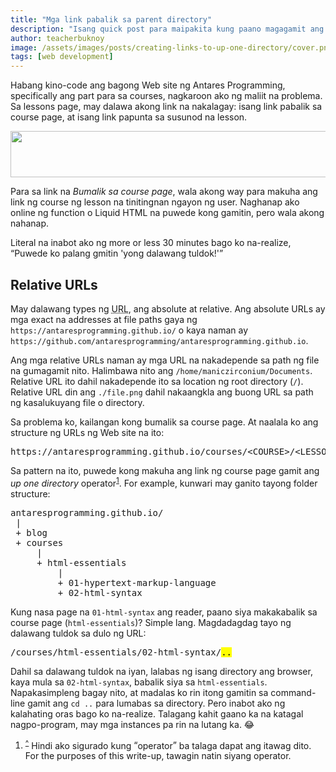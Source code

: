 ```yaml
---
title: "Mga link pabalik sa parent directory"
description: "Isang quick post para maipakita kung paano magagamit ang '..' sa mga anchor tags."
author: teacherbuknoy
image: /assets/images/posts/creating-links-to-up-one-directory/cover.png
tags: [web development]
---
```


Habang kino-code ang bagong Web site ng Antares Programming, specifically ang part para sa courses, nagkaroon ako ng maliit na problema. Sa lessons page, may dalawa akong link na nakalagay: isang link pabalik sa course page, at isang link papunta sa susunod na lesson.

<img class="img--borderize" src="/assets/images/posts/creating-links-to-up-one-directory/01.png" height="74" width="709" />

Para sa link na <i>Bumalik sa course page</i>, wala akong way para makuha ang link ng course ng lesson na tinitingnan ngayon ng user. Naghanap ako online ng function o Liquid HTML na puwede kong gamitin, pero wala akong nahanap.

Literal na inabot ako ng more or less 30 minutes bago ko na-realize, <q>Puwede ko palang gmitin 'yong dalawang tuldok!'</q>

## Relative URLs

May dalawang types ng <abbr title="Uniform Resource Locator">URL</abbr>, ang absolute at relative. Ang absolute URLs ay mga exact na addresses at file paths gaya ng `https://antaresprogramming.github.io/` o kaya naman ay `https://github.com/antaresprogramming/antaresprogramming.github.io`.

Ang mga relative URLs naman ay mga URL na nakadepende sa path ng file na gumagamit nito. Halimbawa nito ang `/home/maniczirconium/Documents`. Relative URL ito dahil nakadepende ito sa location ng root directory (`/`). Relative URL din ang `./file.png` dahil nakaangkla ang buong URL sa path ng kasalukuyang file o directory.

Sa problema ko, kailangan kong bumalik sa course page. At naalala ko ang structure ng URLs ng Web site na ito:

<pre>https://antaresprogramming.github.io/courses/&lt;COURSE>/&lt;LESSON>/</pre>

Sa pattern na ito, puwede kong makuha ang link ng course page gamit ang <i>up one directory</i> operator<sup><a href="#ftn-1" id="fsrc-1">1</a></sup>. For example, kunwari may ganito tayong folder structure:

<pre>
antaresprogramming.github.io/
 |
 + blog
 + courses
     |
     + html-essentials
         |
         + 01-hypertext-markup-language
         + 02-html-syntax
</pre>

Kung nasa page na `01-html-syntax` ang reader, paano siya makakabalik sa course page (`html-essentials`)? Simple lang. Magdadagdag tayo ng dalawang tuldok sa dulo ng URL:

<pre>/courses/html-essentials/02-html-syntax/<mark>..</mark></pre>

Dahil sa dalawang tuldok na iyan, lalabas ng isang directory ang browser, kaya mula sa `02-html-syntax`, babalik siya sa `html-essentials`. Napakasimpleng bagay nito, at madalas ko rin itong gamitin sa command-line gamit ang `cd ..` para lumabas sa directory. Pero inabot ako ng kalahating oras bago ko na-realize. Talagang kahit gaano ka na katagal nagpo-program, may mga instances pa rin na lutang ka. 😂

1. <sup><a href="#fsrc-1" id="ftn-1">^</a></sup> Hindi ako sigurado kung <q>operator</q> ba talaga dapat ang itawag dito. For the purposes of this write-up, tawagin natin siyang operator. 
